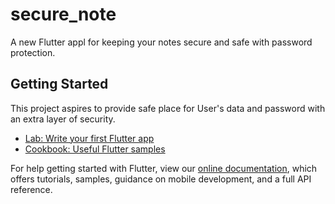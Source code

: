 # secure_note

A new Flutter appl for keeping your notes secure and safe with password protection.

## Getting Started

This project aspires to provide safe place for User's data and password with an extra layer of 
security.

- [Lab: Write your first Flutter app](https://flutter.dev/docs/get-started/codelab)
- [Cookbook: Useful Flutter samples](https://flutter.dev/docs/cookbook)

For help getting started with Flutter, view our
[online documentation](https://flutter.dev/docs), which offers tutorials,
samples, guidance on mobile development, and a full API reference.
